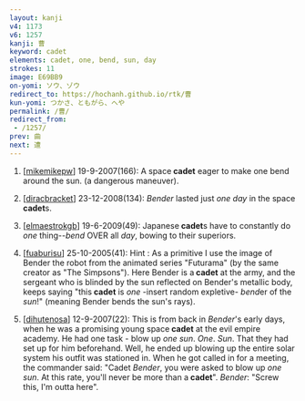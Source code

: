 ```yaml
---
layout: kanji
v4: 1173
v6: 1257
kanji: 曹
keyword: cadet
elements: cadet, one, bend, sun, day
strokes: 11
image: E69BB9
on-yomi: ソウ、ゾウ
redirect_to: https://hochanh.github.io/rtk/曹
kun-yomi: つかさ、ともがら、へや
permalink: /曹/
redirect_from:
 - /1257/
prev: 曲
next: 遭
---
```


1) [<a href="http://kanji.koohii.com/profile/mikemikepw">mikemikepw</a>] 19-9-2007(166): A space<strong> cadet</strong> eager to make one bend around the sun. (a dangerous maneuver).

2) [<a href="http://kanji.koohii.com/profile/diracbracket">diracbracket</a>] 23-12-2008(134): <em>Bender</em> lasted just <em>one day</em> in the space<strong> cadet</strong>s.

3) [<a href="http://kanji.koohii.com/profile/elmaestrokgb">elmaestrokgb</a>] 19-6-2009(49): Japanese<strong> cadet</strong>s have to constantly do <em>one</em> thing--<em>bend</em> OVER all <em>day</em>, bowing to their superiors.

4) [<a href="http://kanji.koohii.com/profile/fuaburisu">fuaburisu</a>] 25-10-2005(41): Hint : As a primitive I use the image of Bender the robot from the animated series &quot;Futurama&quot; (by the same creator as &quot;The Simpsons&quot;). Here Bender is a<strong> cadet</strong> at the army, and the sergeant who is blinded by the sun reflected on Bender&#039;s metallic body, keeps saying &quot;this<strong> cadet</strong> is <em>one</em> -insert random expletive- <em>bend</em>er of the <em>sun</em>!&quot; (meaning Bender bends the sun&#039;s rays).

5) [<a href="http://kanji.koohii.com/profile/dihutenosa">dihutenosa</a>] 12-9-2007(22): This is from back in <em>Bender</em>&#039;s early days, when he was a promising young space<strong> cadet</strong> at the evil empire academy. He had one task - blow up <em>one</em> <em>sun</em>. <em>One</em>. <em>Sun</em>. That they had set up for him beforehand. Well, he ended up blowing up the entire solar system his outfit was stationed in. When he got called in for a meeting, the commander said: &quot;Cadet <em>Bender</em>, you were asked to blow up <em>one</em> <em>sun</em>. At this rate, you&#039;ll never be more than a<strong> cadet</strong>&quot;. <em>Bender</em>: &quot;Screw this, I&#039;m outta here&quot;.

